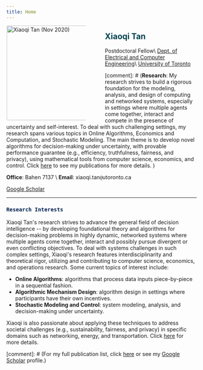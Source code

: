 ```yaml
---
title: Home
---
```


<img alt="Xiaoqi Tan (Nov 2020)" src="/img/xiaoqi_uoft_beam.jpg" style="max-width:210px; min-width:210px; float:left; margin: -1px 50px 0px 1px" width="250"/>

## <span style="color:#004250"> Xiaoqi Tan </span>
Postdoctoral Fellow\\
[Dept. of Electrical and Computer Engineering](https://www.ece.utoronto.ca/)\\
[University of Toronto](https://www.utoronto.ca/)

[comment]: # (**Research**: My research strives to build a rigorous foundation for the modeling, analysis, and design of computing and networked systems, especially in settings where multiple agents come together, interact and compete in the presence of uncertainty and self-interest. To deal with such challenging settings, my research spans various topics in Online Algorithms, Economics and Computation, and Stochastic Modeling. The main theme is to develop novel algorithms for decision-making under uncertainty, with provable performance guarantee (e.g., efficiency, truthfulness, fairness, and privacy), using mathematical tools from computer science, economics, and control. Click [here](/publications_year) to see my publications for more details. )

**Office**: Bahen 7137 \\
**Email**: xiaoqi.tan`@`utoronto.ca

[Google Scholar](https://scholar.google.com/citations?user=drR_WcAAAAAJ&hl=en&sortby=pubdate)


---

### <span style="color:#00204e">`Research Interests`</span> 

Xiaoqi Tan's research strives to advance the general field of decision intelligence -- by developing foundational theory and algorithms for decision-making problems in highly dynamic,  networked systems where multiple agents come together, interact and possibly pursue divergent or even conflicting objectives.  To deal with systems challenges in such complex settings, Xiaoqi's research features interdisciplinarity and theoretical rigor, utilizing and contributing to computer science, economics, and operations research. Some current topics of interest include:

>
- **Online Algorithms**: algorithms that process data inputs piece-by-piece in a sequential fashion.
- **Algorithmic Mechanism Design**: algorithm design in settings where participants have their own incentives.
- **Stochastic Modeling and Control**: system modeling, analysis, and decision-making under uncertainty.

Xiaoqi is also passionate about applying these techniques to address societal challenges (e.g., sustainability, fairness, and privacy) in specific domains such as networking, energy, and transportation. Click [here](/publications_year) for more details.

[comment]: # (For my  full publication list,  click [here](/publications_year) or see my [Google Scholar](https://scholar.google.com/citations?hl=en&user=OIDN4i8AAAAJ&view_op=list_works&sortby=pubdate) profile.)
